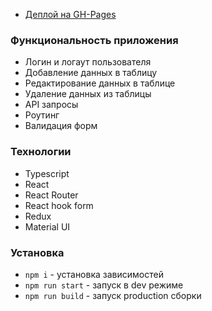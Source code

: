 - [Деплой на GH-Pages](https://aleksa-esme.github.io/pryaniky/)

### Функциональность приложения
- Логин и логаут пользователя 
- Добавление данных в таблицу
- Редактирование данных в таблице
- Удаление данных из таблицы
- API запросы
- Роутинг
- Валидация форм

### Технологии
- Typescript 
- React
- React Router
- React hook form
- Redux
- Material UI

### Установка
- `npm i` - установка зависимостей
- `npm run start` - запуск в dev режиме
- `npm run build` - запуск production сборки
